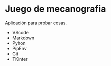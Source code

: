 # Juego de mecanografia
Aplicación para probar cosas.

* VScode
* Markdown
* Pyhon
* PipEnv
* Git
* TKinter
